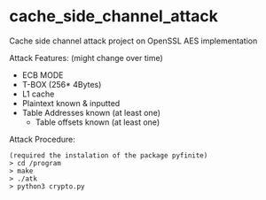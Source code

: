 # cache_side_channel_attack
Cache side channel attack project on OpenSSL AES implementation


Attack Features: (might change over time)
- ECB MODE
- T-BOX (256* 4Bytes)
- L1 cache
- Plaintext known & inputted
- Table Addresses known (at least one)
  - Table offsets known (at least one)
  
  
 
Attack Procedure:
```
(required the instalation of the package pyfinite)
> cd /program
> make
> ./atk
> python3 crypto.py
```
